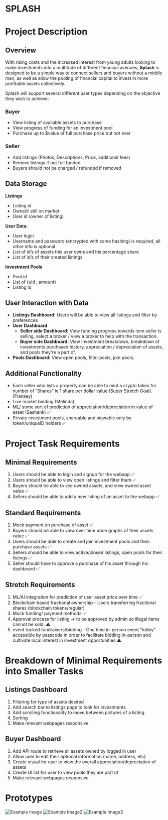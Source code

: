 # SPLASH

# Project Description

## Overview

With rising costs and the increased interest from young adults looking to make investments into a multitude of different financial avenues, **Splash** is designed to be a simple way to connect sellers and buyers without a middle man, as well as allow the pooling of financial capital to invest in more profitable assets collectively.

Splash will support several different user types depending on the objective they wish to achieve:

### Buyer

- View listing of available assets to purchase
- View progress of funding for an investment pool
- Purchase up to $value of full purchase price but not over

### Seller

- Add listings (Photos, Descriptions, Price, additional fees)
- Remove listings if not full funded
- Buyers should not be charged / refunded if removed

## Data Storage

**Listings**

- Listing id
- Owned/ still on market
- User id (owner of listing)

**User Data:**

- User login
- Username and password (encrypted with some hashing) is required, all other info is optional
- List of id’s of assets this user owns and his percentage share
- List of id’s of their created listings

**Investment Pools**

- Pool id
- List of {uid , amount}
- Listing id

## User Interaction with Data

- **Listings Dashboard:** Users will be able to view all listings and filter by preferences
- **User Dashboard**
  - **Seller side Dashboard:** View funding progress towards item seller is selling, select a broker / view a broker to help with the transaction.
  - **Buyer side Dashboard:** View investment breakdown, breakdown of investments purchased history, appreciation / depreciation of assets, and pools they're a part of.
- **Pools Dashboard:** View open pools, filter pools, join pools.

## Additional Functionality

- Each seller who lists a property can be able to mint a crypto token for number of “Shares” ie 1 share per dollar value (Super Stretch Goal). (Frankey)
- Live market bidding (Melinda)
- ML/ some sort of prediction of appreciation/depreciation in value of asset (Sashank) ✅
- Private investment pools, shareable and viewable only by token/uniqueID holders ✅

# Project Task Requirements

## Minimal Requirements

1. Users should be able to login and signup for the webapp ✅
2. Users should be able to view open listings and filter them ✅
3. Buyers should be able to see owned assets, and view owned asset value ✅
4. Sellers should be able to add a new listing of an asset to the webapp ✅

## Standard Requirements

1. Mock payment on purchase of asset ✅
2. Buyers should be able to view over time price graphs of their assets value ✅
3. Users should be able to create and join investment pools and then purchase assets ✅
4. Sellers should be able to view active/closed listings, open pools for their listings ✅
5. Seller should have to approve a purchase of his asset through his dashboard ✅

## Stretch Requirements

1. ML/AI integration for prediction of user asset price over time ✅
2. Blockchain based fractional ownership - Users transferring fractional shares (blockchain tokens/regular)
3. Mock funding/ payment methods ✅
4. Approval process for listing -> to be approved by admin so illegal items cannot be sold. ⚠️
5. event-locked fundraisers/bidding - One time in-person event "lobby" accessible by passcode in order to facilitate bidding in-person and cultivate local interest in investment opportunities ⚠️

# Breakdown of Minimal Requirements into Smaller Tasks

## Listings Dashboard

1. Filtering for type of assets desired
2. Add search bar to listings page to look for investments
3. Add scrolling functionality to move between pictures of a listing
4. Sorting
5. Make relevant webpages responsive

## Buyer Dashboard

1. Add API route to retrieve all assets owned by logged in user
2. Allow user to edit their optional information (name, address, etc)
3. Create visual for user to view the overall appreciation/depreciation of assets
4. Create UI list for user to view pools they are part of
5. Make relevant webpages responsive

# Prototypes

![Example Image](sketches/pools_dashboard.JPG)
![Example Image2](sketches/Listings_Page.jpg)
![Example Image3](sketches/buyers_dashboard.JPG)
